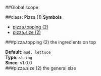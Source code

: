 ##Global scope
<a name="Pizza"></a>

##class: Pizza (1)
**Symbols**  
  * [pizza.topping (2)](#Pizza#topping)
  * [pizza.size (2)](#Pizza#size)

<a name="Pizza#topping"></a>
###pizza.topping (2)
the ingredients on top

**Default**: `mud, lettuce`  
**Type**: `string`  
**Since**: v1.0.0  
<a name="Pizza#size"></a>
###pizza.size (2)
the general size

  
